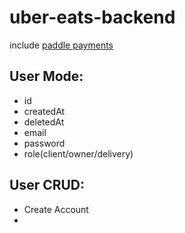 # uber-eats-backend

include [paddle payments](https://paddle.com/)

## User Mode:

- id  
- createdAt  
- deletedAt  
- email  
- password  
- role(client/owner/delivery)

## User CRUD:

- Create Account
- 